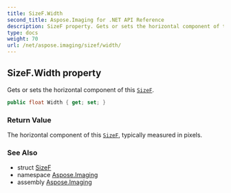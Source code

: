 ```yaml
---
title: SizeF.Width
second_title: Aspose.Imaging for .NET API Reference
description: SizeF property. Gets or sets the horizontal component of this SizeF
type: docs
weight: 70
url: /net/aspose.imaging/sizef/width/
---
```

## SizeF.Width property

Gets or sets the horizontal component of this [`SizeF`](../).

```csharp
public float Width { get; set; }
```

### Return Value

The horizontal component of this [`SizeF`](../), typically measured in pixels.

### See Also

* struct [SizeF](../)
* namespace [Aspose.Imaging](../../sizef/)
* assembly [Aspose.Imaging](../../../)


